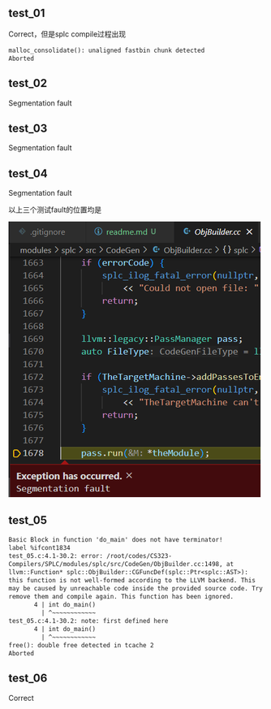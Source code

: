 ## test_01
Correct，但是splc compile过程出现
```
malloc_consolidate(): unaligned fastbin chunk detected
Aborted
```

## test_02
Segmentation fault

## test_03
Segmentation fault

## test_04
Segmentation fault

以上三个测试fault的位置均是

![](image.png)

## test_05
```
Basic Block in function 'do_main' does not have terminator!
label %ifcont1834
test_05.c:4.1-30.2: error: /root/codes/CS323-Compilers/SPLC/modules/splc/src/CodeGen/ObjBuilder.cc:1498, at llvm::Function* splc::ObjBuilder::CGFuncDef(splc::Ptr<splc::AST>): this function is not well-formed according to the LLVM backend. This may be caused by unreachable code inside the provided source code. Try remove them and compile again. This function has been ignored.
       4 | int do_main()
         | ^~~~~~~~~~~~~
test_05.c:4.1-30.2: note: first defined here
       4 | int do_main()
         | ^~~~~~~~~~~~~
free(): double free detected in tcache 2
Aborted
```

## test_06
Correct